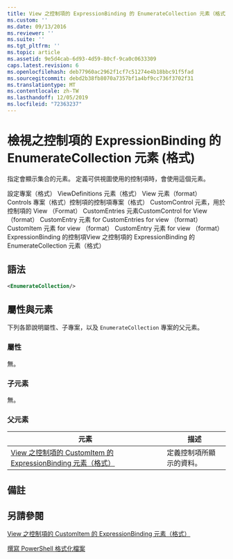 ```yaml
---
title: View 之控制項的 ExpressionBinding 的 EnumerateCollection 元素（格式） |Microsoft Docs
ms.custom: ''
ms.date: 09/13/2016
ms.reviewer: ''
ms.suite: ''
ms.tgt_pltfrm: ''
ms.topic: article
ms.assetid: 9e5d4cab-6d93-4d59-80cf-9ca0c0633309
caps.latest.revision: 6
ms.openlocfilehash: deb77960ac2962f1cf7c51274e4b18bbc91f5fad
ms.sourcegitcommit: debd2b38fb8070a7357bf1a4bf9cc736f3702f31
ms.translationtype: MT
ms.contentlocale: zh-TW
ms.lasthandoff: 12/05/2019
ms.locfileid: "72363237"
---
```

# <a name="enumeratecollection-element-for-expressionbinding-for-controls-for-view-format"></a>檢視之控制項的 ExpressionBinding 的 EnumerateCollection 元素 (格式)

指定會顯示集合的元素。 定義可供視圖使用的控制項時，會使用這個元素。

設定專案（格式） ViewDefinitions 元素（格式） View 元素（format） Controls 專案（格式）控制項的控制項專案（格式） CustomControl 元素，用於控制項的 View （Format） CustomEntries 元素CustomControl for View （format） CustomEntry 元素 for CustomEntries for view （format） CustomItem 元素 for view （format） CustomEntry 元素 for view （format） ExpressionBinding 的控制項View 之控制項的 ExpressionBinding 的 EnumerateCollection 元素（格式）

## <a name="syntax"></a>語法

```xml
<EnumerateCollection/>
```

## <a name="attributes-and-elements"></a>屬性與元素

下列各節說明屬性、子專案，以及 `EnumerateCollection` 專案的父元素。

### <a name="attributes"></a>屬性

無。

### <a name="child-elements"></a>子元素

無。

### <a name="parent-elements"></a>父元素

|元素|描述|
|-------------|-----------------|
|[View 之控制項的 CustomItem 的 ExpressionBinding 元素（格式）](./expressionbinding-element-for-customitem-for-controls-for-view-format.md)|定義控制項所顯示的資料。|

## <a name="remarks"></a>備註

## <a name="see-also"></a>另請參閱

[View 之控制項的 CustomItem 的 ExpressionBinding 元素（格式）](./expressionbinding-element-for-customitem-for-controls-for-view-format.md)

[撰寫 PowerShell 格式化檔案](./writing-a-powershell-formatting-file.md)
